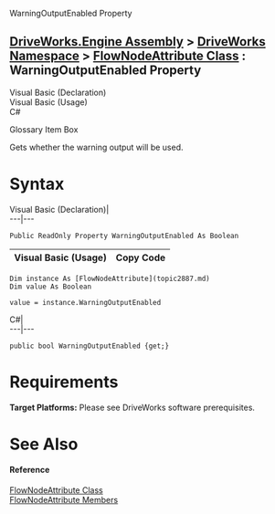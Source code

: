 WarningOutputEnabled Property   
  
[DriveWorks.Engine Assembly](topic2156.md) > [DriveWorks Namespace](topic2159.md) > [FlowNodeAttribute Class](topic2887.md) : WarningOutputEnabled Property  
---  
  
Visual Basic (Declaration)    
Visual Basic (Usage)    
C# 

Glossary Item Box

Gets whether the warning output will be used. 

# Syntax

Visual Basic (Declaration)|   
---|---  
      
    
    Public ReadOnly Property WarningOutputEnabled As Boolean  
  
Visual Basic (Usage)| Copy Code  
---|---  
      
    
    Dim instance As [FlowNodeAttribute](topic2887.md)
    Dim value As Boolean
     
    value = instance.WarningOutputEnabled  
  
C#|   
---|---  
      
    
    public bool WarningOutputEnabled {get;}  
  
# Requirements

**Target Platforms:** Please see DriveWorks software prerequisites.

# See Also

#### Reference

[FlowNodeAttribute Class](topic2887.md)   
[FlowNodeAttribute Members](topic2888.md)


